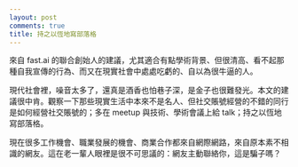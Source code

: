 ```yaml
---
layout: post
comments: true
title: 持之以恆地寫部落格
---
```




來自 fast.ai 的聯合創始人的建議，尤其適合有點學術背景、但很清高、看不起那種自我宣傳的行為、而又在現實社會中處處吃虧的、自以為很牛逼的人。



現代社會裡，噪音太多了，還真是酒香也怕巷子深，是金子也很難發光。本文的建議很中肯。觀察一下那些現實生活中本來不是名人、但社交賬號經營的不錯的同行是如何經營社交賬號的；多在 meetup 與技術、學術會議上給 talk；持之以恆地寫部落格。



現在很多工作機會、職業發展的機會、商業合作都來自網際網路，來自原本素不相識的網友。這在老一輩人眼裡是很不可思議的：網友主動聯絡你，這是騙子嗎？

